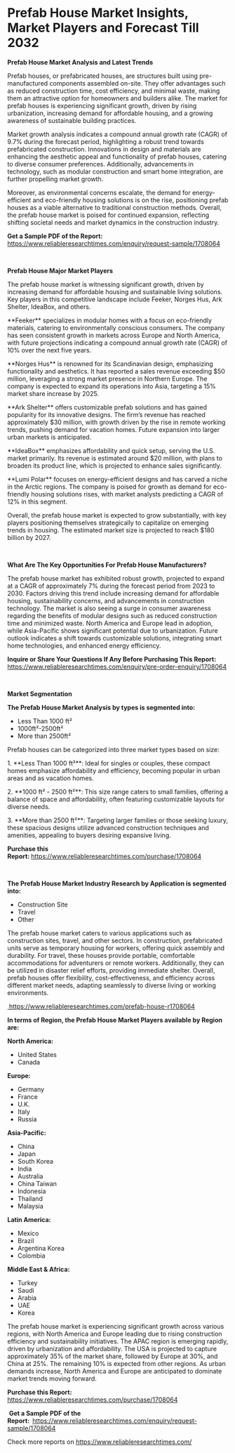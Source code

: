 <p><h1>Prefab House Market Insights, Market Players and Forecast Till 2032</h1></p><p><strong>Prefab House Market Analysis and Latest Trends</strong></p>
<p><p>Prefab houses, or prefabricated houses, are structures built using pre-manufactured components assembled on-site. They offer advantages such as reduced construction time, cost efficiency, and minimal waste, making them an attractive option for homeowners and builders alike. The market for prefab houses is experiencing significant growth, driven by rising urbanization, increasing demand for affordable housing, and a growing awareness of sustainable building practices.</p><p>Market growth analysis indicates a compound annual growth rate (CAGR) of 9.7% during the forecast period, highlighting a robust trend towards prefabricated construction. Innovations in design and materials are enhancing the aesthetic appeal and functionality of prefab houses, catering to diverse consumer preferences. Additionally, advancements in technology, such as modular construction and smart home integration, are further propelling market growth.</p><p>Moreover, as environmental concerns escalate, the demand for energy-efficient and eco-friendly housing solutions is on the rise, positioning prefab houses as a viable alternative to traditional construction methods. Overall, the prefab house market is poised for continued expansion, reflecting shifting societal needs and market dynamics in the construction industry.</p></p>
<p><strong>Get a Sample PDF of the Report:&nbsp;</strong> <a href="https://www.reliableresearchtimes.com/enquiry/request-sample/1708064?utm_campaign=3061&utm_medium=2&utm_source=Github&utm_content=ia&utm_term=25032025&utm_id=prefab-house">https://www.reliableresearchtimes.com/enquiry/request-sample/1708064</a></p>
<p>&nbsp;</p>
<p><strong>Prefab House Major Market Players</strong></p>
<p><p>The prefab house market is witnessing significant growth, driven by increasing demand for affordable housing and sustainable living solutions. Key players in this competitive landscape include Feeker, Norges Hus, Ark Shelter, IdeaBox, and others. </p><p>**Feeker** specializes in modular homes with a focus on eco-friendly materials, catering to environmentally conscious consumers. The company has seen consistent growth in markets across Europe and North America, with future projections indicating a compound annual growth rate (CAGR) of 10% over the next five years.</p><p>**Norges Hus** is renowned for its Scandinavian design, emphasizing functionality and aesthetics. It has reported a sales revenue exceeding $50 million, leveraging a strong market presence in Northern Europe. The company is expected to expand its operations into Asia, targeting a 15% market share increase by 2025.</p><p>**Ark Shelter** offers customizable prefab solutions and has gained popularity for its innovative designs. The firm’s revenue has reached approximately $30 million, with growth driven by the rise in remote working trends, pushing demand for vacation homes. Future expansion into larger urban markets is anticipated.</p><p>**IdeaBox** emphasizes affordability and quick setup, serving the U.S. market primarily. Its revenue is estimated around $20 million, with plans to broaden its product line, which is projected to enhance sales significantly.</p><p>**Lumi Polar** focuses on energy-efficient designs and has carved a niche in the Arctic regions. The company is poised for growth as demand for eco-friendly housing solutions rises, with market analysts predicting a CAGR of 12% in this segment.</p><p>Overall, the prefab house market is expected to grow substantially, with key players positioning themselves strategically to capitalize on emerging trends in housing. The estimated market size is projected to reach $180 billion by 2027.</p></p>
<p>&nbsp;</p>
<p><strong>What Are The Key Opportunities For Prefab House Manufacturers?</strong></p>
<p><p>The prefab house market has exhibited robust growth, projected to expand at a CAGR of approximately 7% during the forecast period from 2023 to 2030. Factors driving this trend include increasing demand for affordable housing, sustainability concerns, and advancements in construction technology. The market is also seeing a surge in consumer awareness regarding the benefits of modular designs such as reduced construction time and minimized waste. North America and Europe lead in adoption, while Asia-Pacific shows significant potential due to urbanization. Future outlook indicates a shift towards customizable solutions, integrating smart home technologies, and enhanced energy efficiency.</p></p>
<p><strong>Inquire or Share Your Questions If Any Before Purchasing This Report:</strong> <a href="https://www.reliableresearchtimes.com/enquiry/pre-order-enquiry/1708064?utm_campaign=3061&utm_medium=2&utm_source=Github&utm_content=ia&utm_term=25032025&utm_id=prefab-house">https://www.reliableresearchtimes.com/enquiry/pre-order-enquiry/1708064</a></p>
<p>&nbsp;</p>
<p><strong>Market Segmentation</strong></p>
<p><strong>The Prefab House Market Analysis by types is segmented into:</strong></p>
<p><ul><li>Less Than 1000 ft²</li><li>1000ft²-2500ft²</li><li>More than 2500ft²</li></ul></p>
<p><p>Prefab houses can be categorized into three market types based on size: </p><p>1. **Less Than 1000 ft²**: Ideal for singles or couples, these compact homes emphasize affordability and efficiency, becoming popular in urban areas and as vacation homes.</p><p>2. **1000 ft² - 2500 ft²**: This size range caters to small families, offering a balance of space and affordability, often featuring customizable layouts for diverse needs.</p><p>3. **More than 2500 ft²**: Targeting larger families or those seeking luxury, these spacious designs utilize advanced construction techniques and amenities, appealing to buyers desiring expansive living.</p></p>
<p><strong>Purchase this Report:&nbsp;</strong><a href="https://www.reliableresearchtimes.com/purchase/1708064?utm_campaign=3061&utm_medium=2&utm_source=Github&utm_content=ia&utm_term=25032025&utm_id=prefab-house">https://www.reliableresearchtimes.com/purchase/1708064</a></p>
<p>&nbsp;</p>
<p><strong>The Prefab House Market Industry Research by Application is segmented into:</strong></p>
<p><ul><li>Construction Site</li><li>Travel</li><li>Other</li></ul></p>
<p><p>The prefab house market caters to various applications such as construction sites, travel, and other sectors. In construction, prefabricated units serve as temporary housing for workers, offering quick assembly and durability. For travel, these houses provide portable, comfortable accommodations for adventurers or remote workers. Additionally, they can be utilized in disaster relief efforts, providing immediate shelter. Overall, prefab houses offer flexibility, cost-effectiveness, and efficiency across different market needs, adapting seamlessly to diverse living or working environments.</p></p>
<p><a href="https://www.reliableresearchtimes.com/prefab-house-r1708064?utm_campaign=3061&utm_medium=2&utm_source=Github&utm_content=ia&utm_term=25032025&utm_id=prefab-house">&nbsp;https://www.reliableresearchtimes.com/prefab-house-r1708064</a></p>
<p><strong>In terms of Region, the Prefab House Market Players available by Region are:</strong></p>
<p>
    <p> <strong> North America: </strong>
        <ul>
            <li>United States</li>
            <li>Canada</li>
        </ul>
        </p> 
    <p> <strong> Europe: </strong>
        <ul>
            <li>Germany</li>
            <li>France</li>
            <li>U.K.</li>
            <li>Italy</li>
            <li>Russia</li>
        </ul>
        </p> 
    <p> <strong> Asia-Pacific: </strong>
        <ul>
            <li>China</li>
            <li>Japan</li>
            <li>South Korea</li>
            <li>India</li>
            <li>Australia</li>
            <li>China Taiwan</li>
            <li>Indonesia</li>
            <li>Thailand</li>
            <li>Malaysia</li>
        </ul>
        </p> 
    <p> <strong> Latin America: </strong>
        <ul>
            <li>Mexico</li>
            <li>Brazil</li>
            <li>Argentina Korea</li>
            <li>Colombia</li>
        </ul>
        </p> 
    <p> <strong> Middle East & Africa: </strong>
        <ul>
            <li>Turkey</li>
            <li>Saudi</li>
            <li>Arabia</li>
            <li>UAE</li>
            <li>Korea</li>
        </ul>
    </p>
    </p>
<p><p>The prefab house market is experiencing significant growth across various regions, with North America and Europe leading due to rising construction efficiency and sustainability initiatives. The APAC region is emerging rapidly, driven by urbanization and affordability. The USA is projected to capture approximately 35% of the market share, followed by Europe at 30%, and China at 25%. The remaining 10% is expected from other regions. As urban demands increase, North America and Europe are anticipated to dominate market trends moving forward.</p></p>
<p><strong>Purchase this Report: </strong><a href="https://www.reliableresearchtimes.com/purchase/1708064?utm_campaign=3061&utm_medium=2&utm_source=Github&utm_content=ia&utm_term=25032025&utm_id=prefab-house">https://www.reliableresearchtimes.com/purchase/1708064</a></p>
<p>&nbsp;<strong>Get a Sample PDF of the Report:&nbsp;&nbsp;</strong><a href="https://www.reliableresearchtimes.com/enquiry/request-sample/1708064?utm_campaign=3061&utm_medium=2&utm_source=Github&utm_content=ia&utm_term=25032025&utm_id=prefab-house">https://www.reliableresearchtimes.com/enquiry/request-sample/1708064</a></p>
<p><strong></strong></p>
<p>Check more reports on <a href="https://www.reliableresearchtimes.com/?utm_campaign=3061&utm_medium=2&utm_source=Github&utm_content=ia&utm_term=25032025&utm_id=prefab-house">https://www.reliableresearchtimes.com/</a></p>